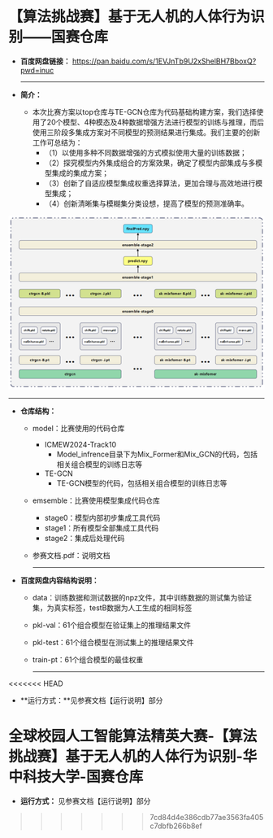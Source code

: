 # 【算法挑战赛】基于无人机的人体行为识别——国赛仓库

- **百度网盘链接：** https://pan.baidu.com/s/1EVJnTb9U2xShelBH7BboxQ?pwd=inuc

  ------

- **简介：**

  - 本次比赛方案以top仓库与TE-GCN仓库为代码基础构建方案，我们选择使用了20个模型、4种模态及4种数据增强方法进行模型的训练与推理，而后使用三阶段多集成方案对不同模型的预测结果进行集成。我们主要的创新工作可总结为：
    - （1）以使用多种不同数据增强的方式模拟使用大量的训练数据；
    - （2）探究模型内外集成组合的方案效果，确定了模型内部集成与多模型集成的集成方案；
    - （3）创新了自适应模型集成权重选择算法，更加合理与高效地进行模型集成；
    - （4）创新清晰集与模糊集分类设想，提高了模型的预测准确率。

<div align="center">
  <img src="/pic/架构.png" alt="架构图">
</div>

  ------

- **仓库结构：**

  - model：比赛使用的代码仓库
    - ICMEW2024-Track10
      - Model_infrence目录下为Mix_Former和Mix_GCN的代码，包括相关组合模型的训练日志等
    - TE-GCN
      - TE-GCN模型的代码，包括相关组合模型的训练日志等
  - emsemble：比赛使用模型集成代码仓库
    - stage0：模型内部初步集成工具代码
    - stage1：所有模型全部集成工具代码
    - stage2：集成后处理代码
  - 参赛文档.pdf：说明文档

    ------

- **百度网盘内容结构说明：**
  - data：训练数据和测试数据的npz文件，其中训练数据的测试集为验证集，为真实标签，testB数据为人工生成的相同标签

  - pkl-val：61个组合模型在验证集上的推理结果文件

  - pkl-test：61个组合模型在测试集上的推理结果文件

  - train-pt：61个组合模型的最佳权重

    ------


<<<<<<< HEAD
- **运行方式：**见参赛文档【运行说明】部分

全球校园人工智能算法精英大赛-【算法挑战赛】基于无人机的人体行为识别-华中科技大学-国赛仓库
=======
- **运行方式：** 见参赛文档【运行说明】部分
>>>>>>> 7cd84d4e386cdb77ae3563fa405c7dbfb266b8ef
